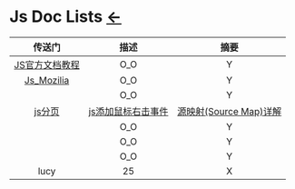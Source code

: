 # Js Doc Lists  [←](../index.md)

| 传送门 | 描述 | 摘要 |
|:---:|:---:|:---:|
| [JS官方文档教程](https://zh.javascript.info/) | O_O | Y |
| [Js_Mozilia](https://developer.mozilla.org/zh-CN/docs/Web/JavaScript/A_re-introduction_to_JavaScript) | O_O | Y |
| []() | O_O | Y |
| [js分页](https://www.cnblogs.com/ZDPPU/p/6165307.html) | [js添加鼠标右击事件](https://blog.csdn.net/zhaoxiang66/article/details/78063015) | [源映射(Source Map)详解](https://blog.csdn.net/yuyongkun4519/article/details/84907606) |
| []() | O_O | Y |
| []() | O_O | Y |
| []() | O_O | Y |
| lucy | 25 | X |

